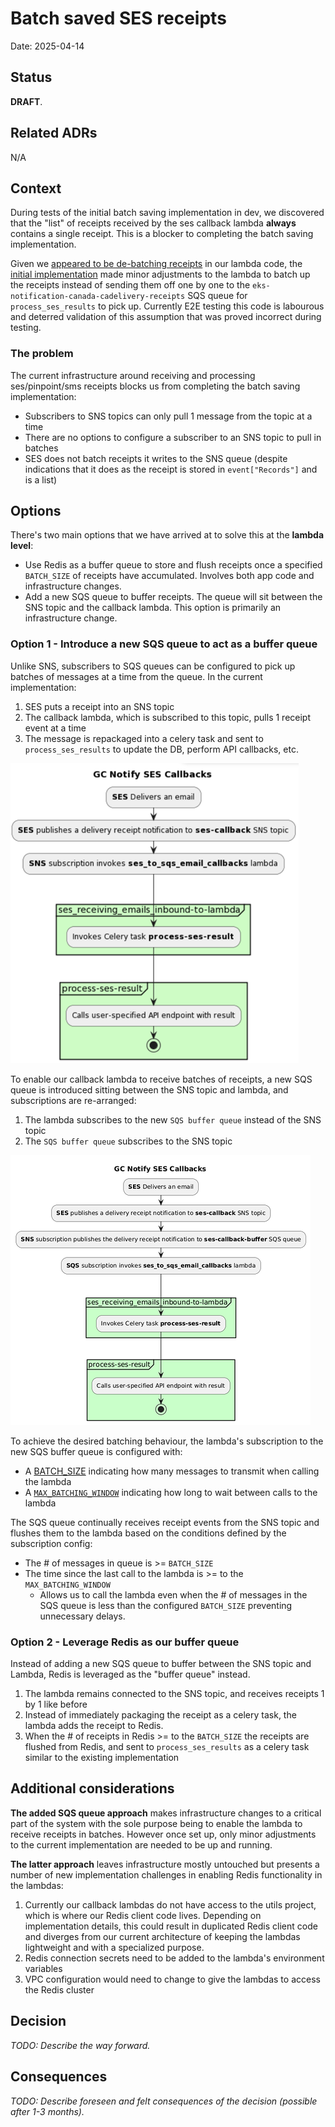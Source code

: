 # Batch saved SES receipts

Date: 2025-04-14

## Status

**DRAFT**.


## Related ADRs

N/A

## Context

During tests of the initial batch saving implementation in dev, we discovered that the "list" of receipts received by the ses callback lambda **always** contains a single receipt. This is a blocker to completing the batch saving implementation.

Given we [appeared to be de-batching receipts](https://github.com/cds-snc/notification-lambdas/blob/main/sesemailcallbacks/ses_to_sqs_email_callbacks.py#L17) in our lambda code, the [initial implementation](https://github.com/cds-snc/notification-lambdas/blob/9c7ed0ba304513d9203b5a6af8e02e3cd768c612/sesemailcallbacks/ses_to_sqs_email_callbacks.py#L17) made minor adjustments to the lambda to batch up the receipts instead of sending them off one by one to the `eks-notification-canada-cadelivery-receipts` SQS queue for `process_ses_results` to pick up. Currently E2E testing this code is labourous and deterred validation of this assumption that was proved incorrect during testing.

### The problem
The current infrastructure around receiving and processing ses/pinpoint/sms receipts blocks us from completing the batch saving implementation:
* Subscribers to SNS topics can only pull 1 message from the topic at a time
* There are no options to configure a subscriber to an SNS topic to pull in batches
* SES does not batch receipts it writes to the SNS queue (despite indications that it does as the receipt is stored in `event["Records"]` and is a list)

## Options

There's two main options that we have arrived at to solve this at the **lambda level**:
* Use Redis as a buffer queue to store and flush receipts once a specified `BATCH_SIZE` of receipts have accumulated. Involves both app code and infrastructure changes.
* Add a new SQS queue to buffer receipts. The queue will sit between the SNS topic and the callback lambda. This option is primarily an infrastructure change.

### Option 1 - Introduce a new SQS queue to act as a buffer queue
Unlike SNS, subscribers to SQS queues can be configured to pick up batches of messages at a time from the queue. In the current implementation:

1. SES puts a receipt into an SNS topic
2. The callback lambda, which is subscribed to this topic, pulls 1 receipt event at a time
3. The message is repackaged into a celery task and sent to `process_ses_results` to update the DB, perform API callbacks, etc.

![current implementation](./diagrams/2025-04-14.batch.saved.ses.receipts/current-implementation.png)

To enable our callback lambda to receive batches of receipts, a new SQS queue is introduced sitting between the SNS topic and lambda, and subscriptions are re-arranged:

1. The lambda subscribes to the new `SQS buffer queue` instead of the SNS topic
2. The `SQS buffer queue` subscribes to the SNS topic

![current implementation](./diagrams/2025-04-14.batch.saved.ses.receipts/proposed-added-sqs-queue.png)

To achieve the desired batching behaviour, the lambda's subscription to the new SQS buffer queue is configured with:
- A [BATCH_SIZE](https://registry.terraform.io/providers/hashicorp/aws/latest/docs/resources/lambda_event_source_mapping#batch_size-1) indicating how many messages to transmit when calling the lambda
- A [`MAX_BATCHING_WINDOW`](https://registry.terraform.io/providers/hashicorp/aws/latest/docs/resources/lambda_event_source_mapping#maximum_batching_window_in_seconds-1) indicating how long to wait between calls to the lambda

The SQS queue continually receives receipt events from the SNS topic and flushes them to the lambda based on the conditions defined by the subscription config:
- The # of messages in queue is >= `BATCH_SIZE`
- The time since the last call to the lambda is >= to the `MAX_BATCHING_WINDOW`
    - Allows us to call the lambda even when the # of messages in the SQS queue is less than the configured `BATCH_SIZE` preventing unnecessary delays.


### Option 2 - Leverage Redis as our buffer queue
Instead of adding a new SQS queue to buffer between the SNS topic and Lambda, Redis is leveraged as the "buffer queue" instead.

1. The lambda remains connected to the SNS topic, and receives receipts 1 by 1 like before
2. Instead of immediately packaging the receipt as a celery task, the lambda adds the receipt to Redis.
3. When the # of receipts in Redis >= to the `BATCH_SIZE` the receipts are flushed from Redis, and sent to `process_ses_results` as a celery task similar to the existing implementation

## Additional considerations

**The added SQS queue approach** makes infrastructure changes to a critical part of the system with the sole purpose being to enable the lambda to receive receipts in batches. However once set up, only minor adjustments to the current implementation are needed to be up and running.

**The latter approach** leaves infrastructure mostly untouched but presents a number of new implementation challenges in enabling Redis functionality in the lambdas:
1. Currently our callback lambdas do not have access to the utils project, which is where our Redis client code lives. Depending on implementation details, this could result in duplicated Redis client code and diverges from our current architecture of keeping the lambdas lightweight and with a specialized purpose.
2. Redis connection secrets need to be added to the lambda's environment variables
3. VPC configuration would need to change to give the lambdas to access the Redis cluster

## Decision

_TODO: Describe the way forward._

## Consequences

_TODO: Describe foreseen and felt consequences of the decision (possible after 1-3 months)._
